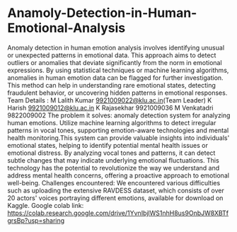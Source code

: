 # Anamoly-Detection-in-Human-Emotional-Analysis
Anomaly detection in human emotion analysis involves identifying unusual or unexpected patterns in emotional data. This approach aims to detect outliers or anomalies that deviate significantly from the norm in emotional expressions. By using statistical techniques or machine learning algorithms, anomalies in human emotion data can be flagged for further investigation. This method can help in understanding rare emotional states, detecting fraudulent behavior, or uncovering hidden patterns in emotional responses.
Team Details : 
M Lalith Kumar 9921009022@klu.ac.in(Team Leader)
K Harish 9921009012@klu.ac.in
K Rajasekhar 9921009036
M Venkatadri 9822009002
The problem it solves: anomaly detection system for analyzing human emotions. Utilize machine learning algorithms to detect irregular patterns in vocal tones, supporting emotion-aware technologies and mental health monitoring.This system can provide valuable insights into individuals' emotional states, helping to identify potential mental health issues or emotional distress. By analyzing vocal tones and patterns, it can detect subtle changes that may indicate underlying emotional fluctuations. This technology has the potential to revolutionize the way we understand and address mental health concerns, offering a proactive approach to emotional well-being.
Challenges encountered: We encountered various difficulties such as uploading the extensive RAVDESS dataset, which consists of over 20 actors' voices portraying different emotions, available for download on Kaggle.
Google colab link: https://colab.research.google.com/drive/1YvnIbjlWS1nhH8us9OnbJW8XBTfgrsBp?usp=sharing
